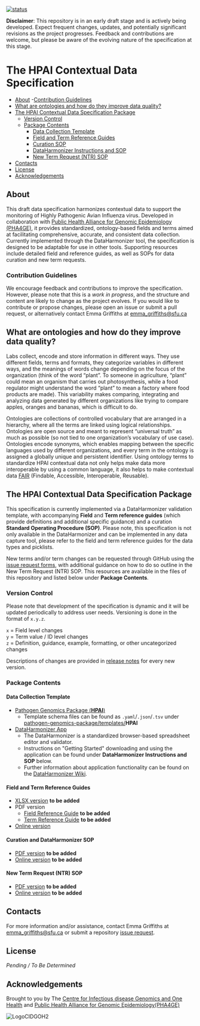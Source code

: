 [![status](https://img.shields.io/badge/status-under%20development-orange)](https://github.com/cidgoh/HPAI_Contextual_Data_Specification)

**Disclaimer**: This repository is in an early draft stage and is actively being developed. Expect frequent changes, updates, and potentially significant revisions as the project progresses. Feedback and contributions are welcome, but please be aware of the evolving nature of the specification at this stage.

# The HPAI Contextual Data Specification

  - [About](#about)
	-[Contribution Guidelines](#contribution-guidelines)
  - [What are ontologies and how do they improve data quality?](#what-are-ontologies-and-how-do-they-improve-data-quality)
  - [The HPAI Contextual Data Specification Package](#the-hpai-contextual-data-specification-package)
    - [Version Control](#version-control)
    - [Package Contents](#package-contents)
      - [Data Collection Template](#data-collection-template)
      - [Field and Term Reference Guides](#field-and-term-reference-guides)
      - [Curation SOP](#curation-sop)
      - [DataHarmonizer Instructions and SOP](#dataharmonizer-instructions-and-sop)
      - [New Term Request (NTR) SOP](#new-term-request-ntr-sop)
  - [Contacts](#contacts)
  - [License](#license)
  - [Acknowledgements](#acknowledgements)

## About

This draft data specification harmonizes contextual data to support the monitoring of Highly Pathogenic Avian Influenza virus. Developed in collaboration with [Public Health Alliance for Genomic Epidemiology (PHA4GE)](https://pha4ge.org/), it provides standardized, ontology-based fields and terms aimed at facilitating comprehensive, accurate, and consistent data collection. Currently implemented through the DataHarmonizer tool, the specification is designed to be adaptable for use in other tools. Supporting resources include detailed field and reference guides, as well as SOPs for data curation and new term requests.

### Contribution Guidelines
We encourage feedback and contributions to improve the specification. However, please note that this is a *work in progress*, and the structure and content are likely to change as the project evolves. If you would like to contribute or propose changes, please open an issue or submit a pull request, or alternatively contact Emma Griffiths at emma_griffiths@sfu.ca

## What are ontologies and how do they improve data quality?

Labs collect, encode and store information in different ways. They use different fields, terms and formats, they categorize variables in different ways, and the meanings of words change depending on the focus of the organization (think of the word “plant”. To someone in agriculture, “plant” could mean an organism that carries out photosynthesis, while a food regulator might understand the word “plant” to mean a factory where food products are made). This variability makes comparing, integrating and analyzing data generated by different organizations like trying to compare apples, oranges and bananas, which is difficult to do.

Ontologies are collections of controlled vocabulary that are arranged in a hierarchy, where all the terms are linked using logical relationships. Ontologies are open source and meant to represent “universal truth” as much as possible (so not tied to one organization’s vocabulary of use case). Ontologies encode synonyms, which enables mapping between the specific languages used by different organizations, and every term in the ontology is assigned a globally unique and persistent identifier. Using ontology terms to standardize HPAI contextual data not only helps make data more interoperable by using a common language, it also helps to make contextual data [FAIR](https://www.go-fair.org/fair-principles/) (Findable, Accessible, Interoperable, Reusable).

## The HPAI Contextual Data Specification Package

This specification is currently implemented via a DataHarmonizer validation template, with accompanying **Field** and **Term reference guides** (which provide definitions and additional specific guidance) and a curation **Standard Operating Procedure (SOP)**. Please note, this specification is not only available in the DataHarmonizer and can be implemented in any data capture tool, please refer to the field and term reference guides for the data types and picklists.

New terms and/or term changes can be requested through GitHub using the [issue request forms](https://github.com/cidgoh/HPAI_Contextual_Data_Specification/issues/new/choose), with additional guidance on how to do so outline in the New Term Request (NTR) SOP. This resources are available in the files of this repository and listed below under **Package Contents**.

### Version Control

Please note that development of the specification is dynamic and it will be updated periodically to address user needs. Versioning is done in the format of `x.y.z`.

`x` = Field level changes <br>
`y` = Term value / ID level changes <br>
`z` = Definition, guidance, example, formatting, or other uncategorized changes

Descriptions of changes are provided in [release notes](https://github.com/cidgoh/HPAI/releases) for every new version.

### Package Contents

#### Data Collection Template
- [Pathogen Genomics Package (**HPAI**)](https://github.com/cidgoh/pathogen-genomics-package/releases)
  - Template schema files can be found as `.yaml`/`.json`/`.tsv` under [pathogen-genomics-package/templates/](https://github.com/cidgoh/pathogen-genomics-package/tree/main/templates)**HPAI**
- [DataHarmonizer App](https://github.com/cidgoh/DataHarmonizer)
  - The DataHarmonizer is a standardized browser-based spreadsheet editor and validator.
  - Instructions on "Getting Started" downloading and using the application can be found under **DataHarmonizer Instructions and SOP** below.
  - Further information about application functionality can be found on the [DataHarmonizer Wiki](https://github.com/cidgoh/pathogen-genomics-package/wiki/DataHarmonizer-Getting-Started).

#### Field and Term Reference Guides
- [XLSX version]() **to be added**
- PDF version
  - [Field Reference Guide]() **to be added**
  - [Term Reference Guide]() **to be added**
- [Online version]()

#### Curation and DataHarmonizer SOP
- [PDF version]() **to be added**
- [Online version]() **to be added**


#### New Term Request (NTR) SOP
- [PDF version]() **to be added**
- [Online version]() **to be added**

## Contacts
For more information and/or assistance, contact Emma Griffiths at emma_griffiths@sfu.ca or submit a repository [issue request](https://github.com/PHA4GE/HPAI_Contextual_Data_Specification/issues).

## License

_Pending / To Be Determined_

## Acknowledgements

Brought to you by The [Centre for Infectious disease Genomics and One Health](https://cidgoh.ca/) and [Public Health Alliance for Genomic Epidemiology(PHA4GE)](https://pha4ge.org/)

![LogoCIDGOH2](https://github.com/cidgoh/specification-repo-template/assets/48695054/87fa713d-8fd7-453d-8542-fc413069e842)
